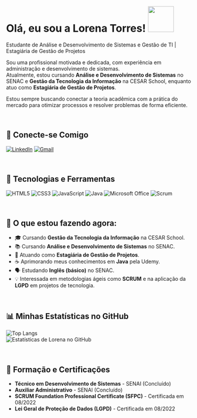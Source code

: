 # Olá, eu sou a Lorena Torres!   <img src=https://i.gifer.com/YVP8.gif width="70">

Estudante de Análise e Desenvolvimento de Sistemas e Gestão de TI | Estagiária de Gestão de Projetos

Sou uma profissional motivada e dedicada, com experiência em administração e desenvolvimento de sistemas. <br> Atualmente, estou cursando **Análise e Desenvolvimento de Sistemas** no SENAC e **Gestão da Tecnologia da Informação** na CESAR School, enquanto atuo como **Estagiária de Gestão de Projetos**.

Estou sempre buscando conectar a teoria acadêmica com a prática do mercado para otimizar processos e resolver problemas de forma eficiente.

<br>

## 🔗 Conecte-se Comigo

[![LinkedIn](https://img.shields.io/badge/LinkedIn-0077B5?style=for-the-badge&logo=linkedin&logoColor=white)](https://www.linkedin.com/in/lorena-torres-720482239/)
[![Gmail](https://img.shields.io/badge/Gmail-D14836?style=for-the-badge&logo=gmail&logoColor=white)](mailto:Its07102003@gmail.com)

<br>

## 🚀 Tecnologias e Ferramentas

![HTML5](https://img.shields.io/badge/HTML5-E34F26?style=for-the-badge&logo=html5&logoColor=white)
![CSS3](https://img.shields.io/badge/CSS3-1572B6?style=for-the-badge&logo=css3&logoColor=white)
![JavaScript](https://img.shields.io/badge/JavaScript-F7DF1E?style=for-the-badge&logo=javascript&logoColor=black)
![Java](https://img.shields.io/badge/Java-ED8B00?style=for-the-badge&logo=openjdk&logoColor=white)
![Microsoft Office](https://img.shields.io/badge/Microsoft_Office-D83B01?style=for-the-badge&logo=microsoft-office&logoColor=white)
![Scrum](https://img.shields.io/badge/Scrum-0096D6?style=for-the-badge&logo=jira&logoColor=white)

<br>

## 🌱 O que estou fazendo agora:

- 🎓 Cursando **Gestão da Tecnologia da Informação** na CESAR School.
- 📚 Cursando **Análise e Desenvolvimento de Sistemas** no SENAC.
- 💼 Atuando como **Estagiária de Gestão de Projetos**.
- ☕ Aprimorando meus conhecimentos em **Java** pela Udemy.
- 🗣️ Estudando **Inglês (básico)** no SENAC.
- 💡 Interessada em metodologias ágeis como **SCRUM** e na aplicação da **LGPD** em projetos de tecnologia.

<br>

## 📊 Minhas Estatísticas no GitHub
![Top Langs](https://github-readme-stats.vercel.app/api/top-langs/?username=lorena-torres07&layout=compact&langs_count=7&theme=dracula) <br>
![Estatísticas de Lorena no GitHub](https://github-readme-stats.vercel.app/api?username=lorena-torres07&show_icons=true&theme=dracula&include_all_commits=true&count_private=true)


<br>

## 📜 Formação e Certificações

- **Técnico em Desenvolvimento de Sistemas** - SENAI (Concluído)
- **Auxiliar Administrativo** - SENAI (Concluído) 
- **SCRUM Foundation Professional Certificate (SFPC)** - Certificada em 08/2022 
- **Lei Geral de Proteção de Dados (LGPD)** - Certificada em 08/2022 
